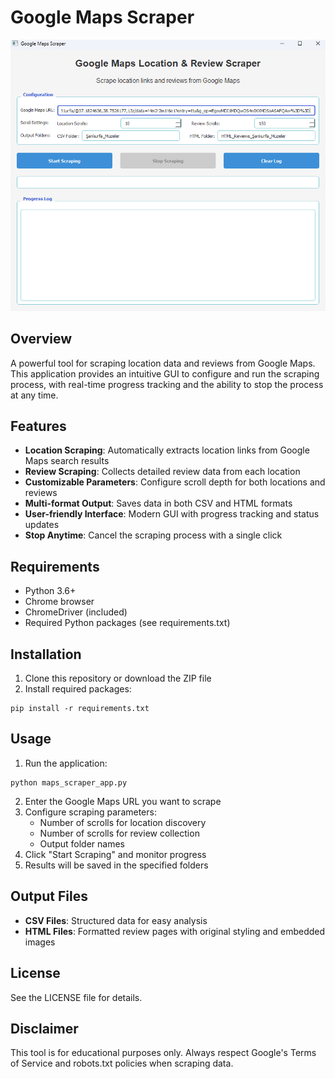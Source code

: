 # Google Maps Scraper

![Application Screenshot](image.png)

## Overview
A powerful tool for scraping location data and reviews from Google Maps. This application provides an intuitive GUI to configure and run the scraping process, with real-time progress tracking and the ability to stop the process at any time.

## Features
- **Location Scraping**: Automatically extracts location links from Google Maps search results
- **Review Scraping**: Collects detailed review data from each location
- **Customizable Parameters**: Configure scroll depth for both locations and reviews
- **Multi-format Output**: Saves data in both CSV and HTML formats
- **User-friendly Interface**: Modern GUI with progress tracking and status updates
- **Stop Anytime**: Cancel the scraping process with a single click

## Requirements
- Python 3.6+
- Chrome browser
- ChromeDriver (included)
- Required Python packages (see requirements.txt)

## Installation
1. Clone this repository or download the ZIP file
2. Install required packages:
```
pip install -r requirements.txt
```

## Usage
1. Run the application:
```
python maps_scraper_app.py
```
2. Enter the Google Maps URL you want to scrape
3. Configure scraping parameters:
   - Number of scrolls for location discovery
   - Number of scrolls for review collection
   - Output folder names
4. Click "Start Scraping" and monitor progress
5. Results will be saved in the specified folders

## Output Files
- **CSV Files**: Structured data for easy analysis
- **HTML Files**: Formatted review pages with original styling and embedded images

## License
See the LICENSE file for details.

## Disclaimer
This tool is for educational purposes only. Always respect Google's Terms of Service and robots.txt policies when scraping data.